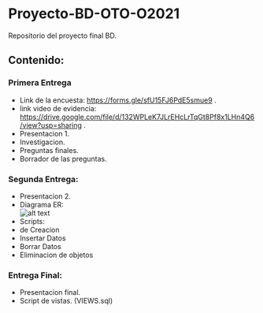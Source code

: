 # Proyecto-BD-OTO-O2021
Repositorio del proyecto final BD.

## Contenido:
### Primera Entrega
- Link de la encuesta: https://forms.gle/sfU15FJ6PdE5smue9 .
- link video de evidencia: https://drive.google.com/file/d/132WPLeK7JLrEHcLrTqGt8Pf8x1LHn4Q6/view?usp=sharing .
- Presentacion 1.
- Investigacion.
- Preguntas finales.
- Borrador de las preguntas.
### Segunda Entrega:
- Presentacion 2.
- Diagrama ER:      
![alt text](https://github.com/iancarbajal/Proyecto-BD-OTO-O2021/blob/main/Diagrama%20ER.PNG?raw=true) 
- Scripts:
-  de Creacion
-  Insertar Datos
-  Borrar Datos 
-  Eliminacion de objetos
### Entrega Final:
- Presentacion final.
- Script de vistas. (VIEWS.sql)
